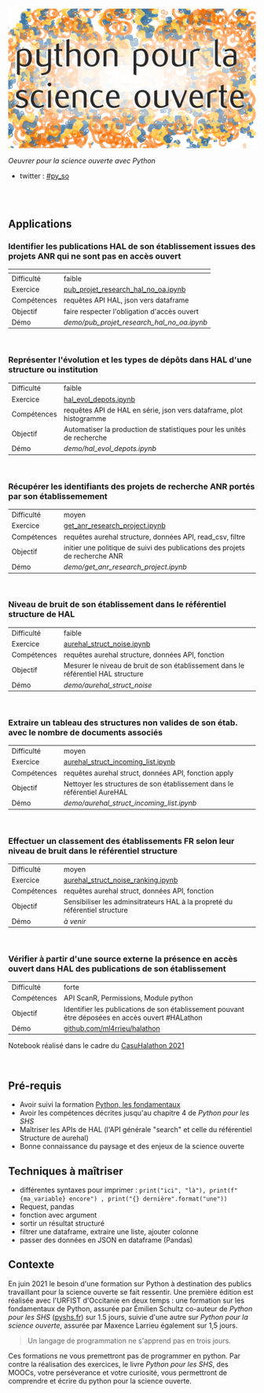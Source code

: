 
![Python pour la science ouverte](./img/py_so_com.png)

_Oeuvrer pour la science ouverte avec Python_ 

* twitter : [#py_so](https://twitter.com/hashtag/py_so?src=hashtag_click)

<br />
<br />

 
## Applications

### Identifier les publications HAL de son établissement issues des projets ANR qui ne sont pas en accès ouvert

| <!-- -->| <!-- -->|
| ------ | ----------- |
|Difficulté| faible   |
|Exercice | [pub_projet_research_hal_no_oa.ipynb](exo/pub_projet_research_hal_no_oa.ipynb) |
|Compétences| requêtes API HAL, json vers dataframe|
|Objectif | faire respecter l'obligation d'accès ouvert|
|Démo | _demo/pub_projet_research_hal_no_oa.ipynb_|

<br />


### Représenter l'évolution et les types de dépôts dans HAL d'une structure ou institution

| | |
| -------- |--------|
|Difficulté| faible |
|Exercice | [hal_evol_depots.ipynb](exo/hal_evol_depots.ipynb) |
|Compétences| requêtes API de HAL en série, json vers dataframe, plot histogramme|
|Objectif | Automatiser la production de statistiques pour les unités de recherche|
|Démo | _demo/hal_evol_depots.ipynb_|

<br />


### Récupérer les identifiants des projets de recherche ANR portés par son établissemement

| | |
| -------- |--------|
|Difficulté| moyen |
|Exercice | [get_anr_research_project.ipynb](exo/get_anr_research_project.ipynb) |
|Compétences| requêtes aurehal structure, données API, read_csv, filtre|
|Objectif | initier une politique de suivi des publications des projets de recherche ANR|
|Démo | _demo/get_anr_research_project.ipynb_|

<br />


### Niveau de bruit de son établissement dans le référentiel structure de HAL

| | |
| -------- |--------|
|Difficulté| faible |
|Exercice | [aurehal_struct_noise.ipynb](exo/aurehal_struct_noise.ipynb) |
|Compétences| requêtes aurehal structure, données API, fonction|
|Objectif | Mesurer le niveau de bruit de son établissement dans le référentiel HAL structure|
|Démo | _demo/aurehal_struct_noise_|

<br />

### Extraire un tableau des structures non valides de son étab. avec le nombre de documents associés

| | |
| -------- |--------|
|Difficulté| moyen |
|Exercice | [aurehal_struct_incoming_list.ipynb](exo/aurehal_struct_incoming_list.ipynb) |
|Compétences| requêtes aurehal struct, données API, fonction apply|
|Objectif | Nettoyer les structures de son établissement dans le référentiel AureHAL|
|Démo | _demo/aurehal_struct_incoming_list.ipynb_|


<br />

### Effectuer un classement des établissements FR selon leur niveau de bruit dans le référentiel structure

| | |
| -------- |--------|
|Difficulté| moyen  |
|Exercice | [aurehal_struct_noise_ranking.ipynb](exo/aurehal_struct_noise_ranking.ipynb) |
|Compétences| requêtes aurehal struct, données API, fonction|
|Objectif | Sensibiliser les adminsitrateurs HAL à la propreté du référentiel structure|
|Démo | _à venir_|


<br />


### Vérifier à partir d'une source externe la présence en accès ouvert dans HAL des publications de son établissement

| | |
| -------- |--------|
|Difficulté| forte  |
|Compétences| API ScanR, Permissions, Module python|
|Objectif | Identifier les publications de son établissement pouvant être déposées en accès ouvert #HALathon|
|Démo | [github.com/ml4rrieu/halathon](https://github.com/ml4rrieu/halathon)|

Notebook réalisé dans le cadre du [CasuHalathon 2021](https://casuhal2021.sciencesconf.org/resource/page/id/8) 

<br />


<!--

* Représenter ce que le WOS ne référence pas

_a_faire_


Récupérer les données du BSO [Univ. Paris](https://github.com/ml4rrieu/bso_univ_paris). Identifier ce qui n'est pas dans le WOS. 
### Retrouver dans Zenodo les données de la recherche de son établissement


_a_faire_


Identifier dans les chapitres d'ouvrage qui peuvent être déposés en Accès ouvert. pour Springer voir
https://oaamu.hypotheses.org/2197
-->

## Pré-requis

- Avoir suivi la formation [Python, les fondamentaux](https://github.com/pyshs/Formation-URFIST-2021-Toulouse-ScienceOuverte)
- Avoir les compétences décrites jusqu'au chapitre 4 de _Python pour les SHS_
- Maîtriser les APIs de HAL (l'API générale "search" et celle du référentiel Structure de aurehal)
- Bonne connaissance du paysage et des enjeux de la science ouverte



## Techniques à maîtriser

* différentes syntaxes pour imprimer : `print("ici", "là"), print(f"{ma_variable} encore") , print("{} dernière".format("une"))`
* Request, pandas
* fonction avec argument 
* sortir un résultat structuré
* filtrer une dataframe, extraire une liste, ajouter colonne 
* passer des données en JSON en dataframe (Pandas)


## Contexte

En juin 2021 le besoin d'une formation sur Python à destination des publics travaillant pour la science ouverte se fait ressentir. Une première édition est réalisée avec l'URFIST d'Occitanie en deux temps : une formation sur les fondamentaux de Python, assurée par Émilien Schultz co-auteur de _Python pour les SHS_ ([pyshs.fr](http://pyshs.fr/)) sur 1.5 jours, suivie d'une autre sur _Python pour la science ouverte_, assurée par Maxence Larrieu également sur 1,5 jours. 

> Un langage de programmation ne s'apprend pas en trois jours.

Ces formations ne vous premettront pas de programmer en python. Par contre la réalisation des exercices, le livre _Python pour les SHS_, des MOOCs, votre perséverance et votre curiosité, vous permettront de comprendre et écrire du python pour la science ouverte.

